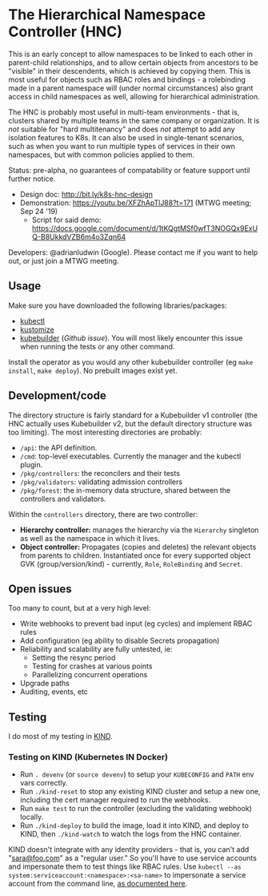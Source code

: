 # The Hierarchical Namespace Controller (HNC)

This is an early concept to allow namespaces to be linked to each other in
parent-child relationships, and to allow certain objects from ancestors to be
"visible" in their descendents, which is achieved by copying them. This is most
useful for objects such as RBAC roles and bindings - a rolebinding made in a
parent namespace will (under normal circumstances) also grant access in child
namespaces as well, allowing for hierarchical administration.

The HNC is probably most useful in multi-team environments - that is, clusters
shared by multiple teams in the same company or organization. It is _not_
suitable for "hard multitenancy" and does _not_ attempt to add any isolation
features to K8s. It can also be used in single-tenant scenarios, such as when
you want to run multiple types of services in their own namespaces, but with
common policies applied to them.

Status: pre-alpha, no guarantees of compatability or feature support until
further notice.

* Design doc: http://bit.ly/k8s-hnc-design
* Demonstration: https://youtu.be/XFZhApTlJ88?t=171 (MTWG meeting; Sep 24 '19)
  * Script for said demo: https://docs.google.com/document/d/1tKQgtMSf0wfT3NOGQx9ExUQ-B8UkkdVZB6m4o3Zqn64

Developers: @adrianludwin (Google). Please contact me if you want to help out,
or just join a MTWG meeting.

## Usage

Make sure you have downloaded the following libraries/packages:
  - [kubectl](https://kubernetes.io/docs/tasks/tools/install-kubectl/)
  - [kustomize](https://github.com/kubernetes-sigs/kustomize/blob/master/docs/INSTALL.md)
  - [kubebuilder](https://github.com/kubernetes-sigs/controller-runtime/issues/90#issuecomment-494878527) (_Github issue_). You will most likely encounter this issue when running the tests or any other command.

Install the operator as you would any other kubebuilder controller (eg `make
install`, `make deploy`). No prebuilt images exist yet.

## Development/code

The directory structure is fairly standard for a Kubebuilder v1 controller
(the HNC actually uses Kubebuilder v2, but the default directory structure was
too limiting). The most interesting directories are probably:

* `/api`: the API definition.
* `/cmd`: top-level executables. Currently the manager and the kubectl plugin.
* `/pkg/controllers`: the reconcilers and their tests
* `/pkg/validators`: validating admission controllers
* `/pkg/forest`: the in-memory data structure, shared between the controllers
  and validators.

Within the `controllers` directory, there are two controller:

* **Hierarchy controller:** manages the hierarchy via the `Hierarchy` singleton
  as well as the namespace in which it lives.
* **Object controller:** Propagates (copies and deletes) the relevant objects
  from parents to children. Instantiated once for every supported object GVK
  (group/version/kind) - currently, `Role`, `RoleBinding` and `Secret`.

## Open issues

Too many to count, but at a very high level:

* Write webhooks to prevent bad input (eg cycles) and implement RBAC rules
* Add configuration (eg ability to disable Secrets propagation)
* Reliability and scalability are fully untested, ie:
  * Setting the resync period
  * Testing for crashes at various points
  * Parallelizing concurrent operations
* Upgrade paths
* Auditing, events, etc

## Testing

I do most of my testing in [KIND](https://kind.sigs.k8s.io).

### Testing on KIND (Kubernetes IN Docker)

* Run `. devenv` (or `source devenv`) to setup your `KUBECONFIG` and `PATH` env vars correctly.
* Run `./kind-reset` to stop any existing KIND cluster and setup a new one,
  including the cert manager required to run the webhooks.
* Run `make test` to run the controller (excluding the validating webhook)
  locally.
* Run `./kind-deploy` to build the image, load it into KIND, and deploy to KIND,
  then `./kind-watch` to watch the logs from the HNC container.

KIND doesn't integrate with any identity providers - that is, you can't add
"sara@foo.com" as a "regular user." So you'll have to use service accounts and
impersonate them to test things like RBAC rules. Use `kubectl --as
system:serviceaccount:<namespace>:<sa-name>` to impersonate a service account
from the command line, [as documented
here](https://kubernetes.io/docs/reference/access-authn-authz/rbac/#referring-to-subjects).
